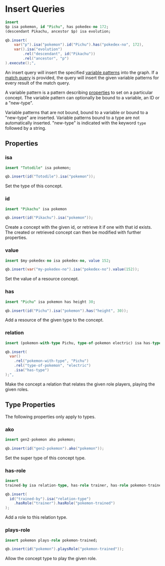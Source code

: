 # Insert Queries

```sql
insert
$p isa pokemon, id "Pichu", has pokedex-no 172;
(descendant Pikachu, ancestor $p) isa evolution;
```
```java
qb.insert(
    var("p").isa("pokemon").id("Pichu").has("pokedex-no", 172),
    var().isa("evolution")
        .rel("descendant", id("Pikachu"))
        .rel("ancestor", "p")
).execute();",
```

An insert query will insert the specified [variable
patterns](#variable-patterns) into the graph. If a [match
query](match-queries.md) is provided, the query will insert the given variable
patterns for every result of the match query.

A variable pattern is a pattern describing [properties](#properties) to set on
a particular concept. The variable pattern can optionally be bound to a
variable, an ID or a "new-type".

Variable patterns that are not bound, bound to a variable or bound to a
"new-type" are inserted. Variable patterns bound to a type are not
automatically inserted. "new-type" is indicated with the keyword `type`
followed by a string.

## Properties

### isa

```sql
insert "Totodile" isa pokemon;
```
```java
qb.insert(id("Totodile").isa("pokemon"));
```

Set the type of this concept.

### id

```sql
insert "Pikachu" isa pokemon
```
```java
qb.insert(id("Pikachu").isa("pokemon"));
```

Create a concept with the given id, or retrieve it if one with that id exists.
The created or retrieved concept can then be modified with further properties.

### value

```sql
insert $my-pokedex-no isa pokedex-no, value 152;
```
```java
qb.insert(var("my-pokedex-no").isa("pokedex-no").value(152));
```

Set the value of a resource concept.

### has

```sql
insert "Pichu" isa pokemon has height 30;
```
```java
qb.insert(id("Pichu").isa("pokemon").has("height", 30));
```

Add a resource of the given type to the concept.

### relation

```sql
insert (pokemon-with-type Pichu, type-of-pokemon electric) isa has-type;
```
```java
qb.insert(
  var()
    .rel("pokemon-with-type", "Pichu")
    .rel("type-of-pokemon", "electric")
    .isa("has-type")
);",
```

Make the concept a relation that relates the given role players, playing the
given roles.

## Type Properties

The following properties only apply to types.

### ako

```sql
insert gen2-pokemon ako pokemon;
```
```java
qb.insert(id("gen2-pokemon").ako("pokemon"));
```

Set the super type of this concept type.

### has-role

```sql
insert
trained-by isa relation-type, has-role trainer, has-role pokemon-trained;
```
```java
qb.insert(
  id("trained-by").isa("relation-type")
    .hasRole("trainer").hasRole("pokemon-trained")
);
```

Add a role to this relation type.

### plays-role

```sql
insert pokemon plays-role pokemon-trained;
```
```java
qb.insert(id("pokemon").playsRole("pokemon-trained"));
```

Allow the concept type to play the given role.
